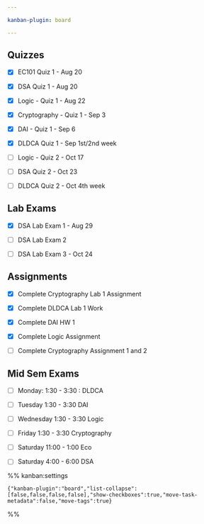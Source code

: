 ```yaml
---

kanban-plugin: board

---
```


## Quizzes

- [x] EC101 Quiz 1 - Aug 20
- [x] DSA Quiz 1 - Aug 20
- [x] Logic - Quiz 1 - Aug 22
- [x] Cryptography - Quiz 1 - Sep 3
- [x] DAI - Quiz 1 - Sep 6
- [x] DLDCA Quiz 1 - Sep 1st/2nd week
- [ ] Logic - Quiz 2 - Oct 17
- [ ] DSA Quiz 2 - Oct 23
- [ ] DLDCA Quiz 2 - Oct 4th week


## Lab Exams

- [x] DSA Lab Exam 1 - Aug 29
- [ ] DSA Lab Exam 2
- [ ] DSA Lab Exam 3 - Oct 24


## Assignments

- [x] Complete Cryptography Lab 1 Assignment
- [x] Complete DLDCA Lab 1 Work
- [x] Complete DAI HW 1
- [x] Complete Logic Assignment
- [ ] Complete Cryptography Assignment 1 and 2


## Mid Sem Exams

- [ ] Monday: 1:30 - 3:30 : DLDCA
- [ ] Tuesday 1:30 - 3:30 DAI
- [ ] Wednesday 1:30 - 3:30 Logic
- [ ] Friday 1:30 - 3:30 Cryptography
- [ ] Saturday 11:00 - 1:00 Eco
- [ ] Saturday 4:00 - 6:00 DSA




%% kanban:settings
```
{"kanban-plugin":"board","list-collapse":[false,false,false,false],"show-checkboxes":true,"move-task-metadata":false,"move-tags":true}
```
%%